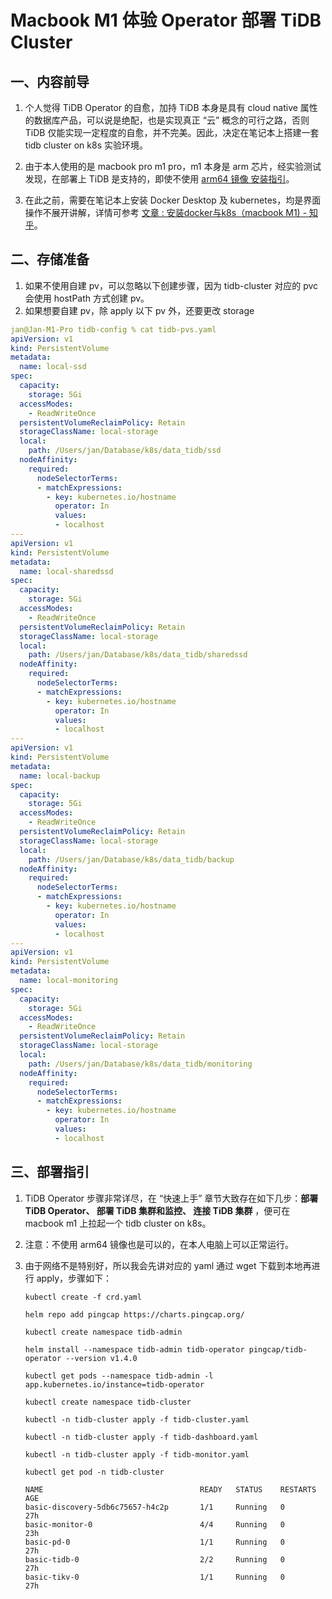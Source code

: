 # Macbook M1 体验 Operator 部署 TiDB Cluster

## 一、内容前导

1. 个人觉得 TiDB Operator 的自愈，加持 TiDB 本身是具有 cloud native 属性的数据库产品，可以说是绝配，也是实现真正 “云” 概念的可行之路，否则 TiDB 仅能实现一定程度的自愈，并不完美。因此，决定在笔记本上搭建一套 tidb cluster on k8s 实验环境。

2. 由于本人使用的是 macbook pro m1 pro，m1 本身是 arm 芯片，经实验测试发现，在部署上 TiDB 是支持的，即使不使用 [arm64 镜像 安装指引](https://docs.pingcap.com/zh/tidb-in-kubernetes/dev/deploy-cluster-on-arm64)。

3. 在此之前，需要在笔记本上安装 Docker Desktop 及 kubernetes，均是界面操作不展开讲解，详情可参考 [文章 : 安装docker与k8s（macbook M1) - 知乎](https://zhuanlan.zhihu.com/p/381569200)。

## 二、存储准备

1. 如果不使用自建 pv，可以忽略以下创建步骤，因为 tidb-cluster 对应的 pvc 会使用 hostPath 方式创建 pv。
2. 如果想要自建 pv，除 apply 以下 pv 外，还要更改 storage

```yaml
jan@Jan-M1-Pro tidb-config % cat tidb-pvs.yaml
apiVersion: v1
kind: PersistentVolume
metadata:
  name: local-ssd
spec:
  capacity:
    storage: 5Gi
  accessModes:
    - ReadWriteOnce
  persistentVolumeReclaimPolicy: Retain
  storageClassName: local-storage
  local:
    path: /Users/jan/Database/k8s/data_tidb/ssd
  nodeAffinity:
    required:
      nodeSelectorTerms:
      - matchExpressions:
        - key: kubernetes.io/hostname
          operator: In
          values:
          - localhost
---
apiVersion: v1
kind: PersistentVolume
metadata:
  name: local-sharedssd
spec:
  capacity:
    storage: 5Gi
  accessModes:
    - ReadWriteOnce
  persistentVolumeReclaimPolicy: Retain
  storageClassName: local-storage
  local:
    path: /Users/jan/Database/k8s/data_tidb/sharedssd
  nodeAffinity:
    required:
      nodeSelectorTerms:
      - matchExpressions:
        - key: kubernetes.io/hostname
          operator: In
          values:
          - localhost
---
apiVersion: v1
kind: PersistentVolume
metadata:
  name: local-backup
spec:
  capacity:
    storage: 5Gi
  accessModes:
    - ReadWriteOnce
  persistentVolumeReclaimPolicy: Retain
  storageClassName: local-storage
  local:
    path: /Users/jan/Database/k8s/data_tidb/backup
  nodeAffinity:
    required:
      nodeSelectorTerms:
      - matchExpressions:
        - key: kubernetes.io/hostname
          operator: In
          values:
          - localhost
---
apiVersion: v1
kind: PersistentVolume
metadata:
  name: local-monitoring
spec:
  capacity:
    storage: 5Gi
  accessModes:
    - ReadWriteOnce
  persistentVolumeReclaimPolicy: Retain
  storageClassName: local-storage
  local:
    path: /Users/jan/Database/k8s/data_tidb/monitoring
  nodeAffinity:
    required:
      nodeSelectorTerms:
      - matchExpressions:
        - key: kubernetes.io/hostname
          operator: In
          values:
          - localhost
```

## 三、部署指引

1. TiDB Operator 步骤非常详尽，在 “快速上手” 章节大致存在如下几步：**部署 TiDB Operator、 部署 TiDB 集群和监控、 连接 TiDB 集群** ，便可在 macbook m1 上拉起一个 tidb cluster on k8s。
2. 注意：不使用 arm64 镜像也是可以的，在本人电脑上可以正常运行。
3. 由于网络不是特别好，所以我会先讲对应的 yaml 通过 wget 下载到本地再进行 apply，步骤如下：

    ```shell
    kubectl create -f crd.yaml
    
    helm repo add pingcap https://charts.pingcap.org/
    
    kubectl create namespace tidb-admin
    
    helm install --namespace tidb-admin tidb-operator pingcap/tidb-operator --version v1.4.0
    
    kubectl get pods --namespace tidb-admin -l app.kubernetes.io/instance=tidb-operator
    
    kubectl create namespace tidb-cluster
    
    kubectl -n tidb-cluster apply -f tidb-cluster.yaml
    
    kubectl -n tidb-cluster apply -f tidb-dashboard.yaml
    
    kubectl -n tidb-cluster apply -f tidb-monitor.yaml
    
    kubectl get pod -n tidb-cluster

    NAME                                   READY   STATUS    RESTARTS   AGE
    basic-discovery-5db6c75657-h4c2p       1/1     Running   0          27h
    basic-monitor-0                        4/4     Running   0          23h
    basic-pd-0                             1/1     Running   0          27h
    basic-tidb-0                           2/2     Running   0          27h
    basic-tikv-0                           1/1     Running   0          27h
    ```
